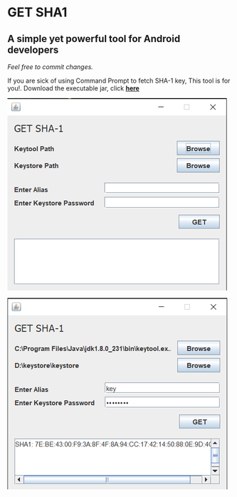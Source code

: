 GET SHA1
==============

A simple yet powerful tool for Android developers
--------------

*Feel free to commit changes.*

If you are  sick of using Command Prompt to fetch SHA-1 key, This tool is for you!. 
Download the executable jar, click <b><a href="dist/get_The_SHA-1.jar?raw=true">here</a></b>

![Image 1](/images/1.png) 

![Image 2](/images/2.png)
